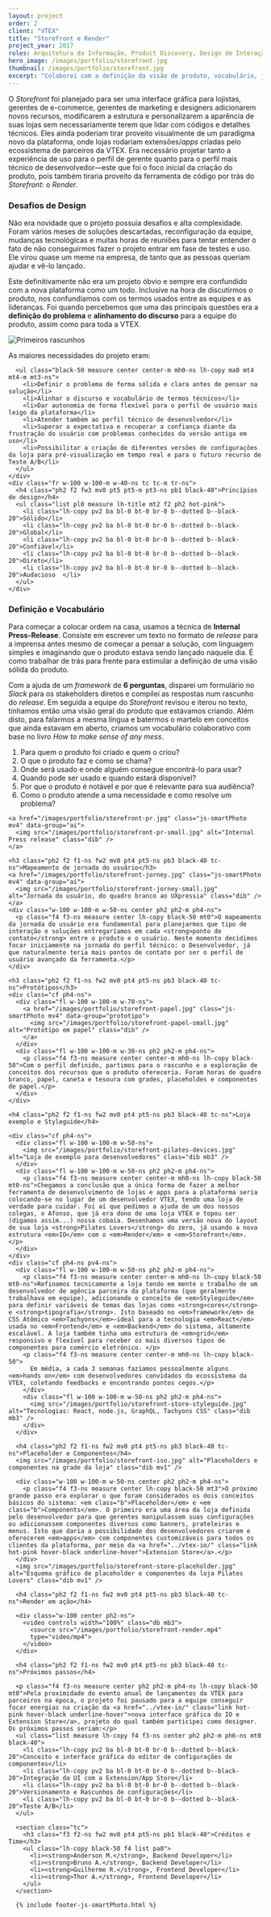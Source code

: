 ```yaml
---
layout: project
order: 2
client: "VTEX"
title: "Storefront e Render"
project_year: 2017
roles: Arquitetura da Informação, Product Discovery, Design de Interação, UI Design
hero_image: /images/portfolio/storefront.jpg
thumbnail: /images/portfolio/storefront.jpg
excerpt: "Colaborei com a definição da visão de produto, vocabulário, jornada de usuário e <em>developer experience</em> da ferramenta para criação, desenvolvimento e testes de lojas da plataforma de e-commerce"
---
```


<p class="ph2 f3 f2-ns lh-copy measure center tl tl-m tc-ns">O <em>Storefront</em> foi planejado para ser uma interface gráfica para lojistas, gerentes de e-commerce, gerentes de marketing e designers adicionarem novos recursos, modificarem a estrutura e personalizarem a aparência de suas lojas sem necessariamente terem que lidar com códigos e detalhes técnicos. Eles ainda poderiam tirar proveito visualmente de um paradigma novo da plataforma, onde lojas rodariam extensões/<em>apps</em> criadas pelo ecossistema de parceiros da VTEX. Era necessário projetar tanto a experiência de uso para o perfil de gerente quanto para o perfil mais técnico de desenvolvedor—este que foi o foco inicial da criação do produto, pois também tiraria proveito da ferramenta de código por trás do <em>Storefront</em>: o <em>Render</em>.</p>

<h3 class="ph2 f2 f1-ns fw2 mv0 pt4 pt5-ns pb3 black-40 tc-ns">Desafios de Design</h3>
<div class="cf ph2-ns">
  <div class="fl w-100 w-100-m w-50-ns ph3">
    <p class="measure center lh-copy black-50 mt1 mh0">
      Não era novidade que o projeto possuia desafios e alta complexidade. Foram vários meses de soluções descartadas, reconfiguração da equipe, mudanças tecnológicas e muitas horas de reuniões para tentar entender o fato de não conseguirmos fazer o projeto entrar em fase de testes e uso. Ele virou quase um meme na empresa, de tanto que as pessoas queriam ajudar e vê-lo lançado.</p>
    </div>
    <div class="fl w-100 w-100-m w-50-ns ph3">
      <p class="measure center lh-copy black-50 mt1 mh0">
        Este definitivamente não era um projeto óbvio e sempre era confundido com a nova plataforma como um todo. Inclusive na hora de discutirmos o produto, nos confundíamos com os termos usados entre as equipes e as lideranças. Foi quando percebemos que uma das principais questões era a <strong>definição do problema</strong> e <strong>alinhamento do discurso</strong> para a equipe do produto, assim como para toda a VTEX.
      </p>
    </div>
  </div>

  <img src="/images/portfolio/storefront-whiteboard.jpg" alt="Primeiros rascunhos" class="dib mv1" />

  <div class="cf ph2-ns">
    <div class="fl w-100 w-100-m w-60-ns ph2 ph0-ns">
      <p class="black-50 measure center center-m mh0-ns lh-copy mt3">As maiores necessidades do projeto eram:</p>

      <ul class="black-50 measure center center-m mh0-ns lh-copy ma0 mt4 mt4-m mt3-ns">
        <li>Definir o problema de forma sólida e clara antes de pensar na solução</li>
        <li>Alinhar o discurso e vocabulário de termos técnicos</li>
        <li>Dar autonomia de forma flexível para o perfil de usuário mais leigo da plataforma</li>
        <li>Atender também ao perfil técnico de desenvolvedor</li>
        <li>Superar a expectativa e recuperar a confiança diante da frustração do usuário com problemas conhecidos da versão antiga em uso</li>
        <li>Possibilitar a criação de diferentes versões de configurações da loja para pré-visualização em tempo real e para o futuro recurso de Teste A/B</li>
      </ul>
    </div>
    <div class="fr w-100 w-100-m w-40-ns tc tc-m tr-ns">
      <h4 class="ph2 f2 fw3 mv0 pt5 pt5-m pt3-ns pb1 black-40">Princípios de design</h4>
      <ul class="list pl0 measure lh-title mt2 f2 ph2 hot-pink">
        <li class="lh-copy pv2 ba bl-0 bt-0 br-0 b--dotted b--black-20">Sólido</li>
        <li class="lh-copy pv2 ba bl-0 bt-0 br-0 b--dotted b--black-20">Global</li>
        <li class="lh-copy pv2 ba bl-0 bt-0 br-0 b--dotted b--black-20">Confiável</li>
        <li class="lh-copy pv2 ba bl-0 bt-0 br-0 b--dotted b--black-20">Direto</li>
        <li class="lh-copy pv2 ba bl-0 bt-0 br-0 b--dotted b--black-20">Audacioso  </li>
      </ul>
    </div>
  </div>

  <h3 class="ph2 f2 f1-ns fw2 mv0 pt4 pt5-ns pb3 black-40 tc-ns">Definição e Vocabulário</h3>
  <div class="cf ph2-ns">
    <div class="fl w-100 w-100-m w-60-ns ph2 ph2-m ph0-ns">
      <p class="f4 f3-ns lh-copy black-50 measure center center-m mh0-ns mt0">Para começar a colocar ordem na casa, usamos a técnica de <strong>Internal Press-Release</strong>. Consiste em escrever um texto no formato de <em>release</em> para a imprensa antes mesmo de começar a pensar a solução, com linguagem simples e imaginando que o produto estava sendo lançado naquele dia. É como trabalhar de trás para frente para estimular a definição de uma visão sólida do produto.</p>
      <p class="f4 f3-ns lh-copy black-50 measure center center-m mh0-ns mt0">
        Com a ajuda de um <em>framework</em> de <strong>6 perguntas</strong>, disparei um formulário no <em>Slack</em> para os stakeholders diretos e compilei as respostas num rascunho do <em>release</em>. Em seguida a equipe do <em>Storefront</em> revisou e iterou no texto, tínhamos então uma visão geral do produto que estávamos criando. Além disto, para falarmos a mesma língua e batermos o martelo em conceitos que ainda estavam em aberto, criamos um vocabulário colaborativo com base no livro <em>How to make sense of any mess</em>.</p>
      </div>
      <div class="fl w-100 w-100-m w-40-ns">
        <ol class="measure lh-copy f4 f3-ns center center-m mh0-ns mt0 black-40">
          <li class="lh-copy pv2 ba bl-0 bt-0 br-0 b--dotted b--black-20">Para quem o produto foi criado e quem o criou?</li>
          <li class="lh-copy pv2 ba bl-0 bt-0 br-0 b--dotted b--black-20">O que o produto faz e como se chama?</li>
          <li class="lh-copy pv2 ba bl-0 bt-0 br-0 b--dotted b--black-20">Onde será usado e onde alguém consegue encontrá-lo para usar?</li>
          <li class="lh-copy pv2 ba bl-0 bt-0 br-0 b--dotted b--black-20">Quando pode ser usado e quando estará disponível?</li>
          <li class="lh-copy pv2 ba bl-0 bt-0 br-0 b--dotted b--black-20">Por que o produto é notável e por que é relevante para sua audiência?</li>
          <li class="lh-copy pv2 ba bl-0 bt-0 br-0 b--dotted b--black-20">Como o produto atende a uma necessidade e como resolve um problema?</li>
        </ol>
      </div>
    </div>

    <a href="/images/portfolio/storefront-pr.jpg" class="js-smartPhoto mv4" data-group="ai">
      <img src="/images/portfolio/storefront-pr-small.jpg" alt="Internal Press release" class="dib" />
    </a>

    <h3 class="ph2 f2 f1-ns fw2 mv0 pt4 pt5-ns pb3 black-40 tc-ns">Mapeamento de jornada do usuário</h3>
    <a href="/images/portfolio/storefront-jorney.jpg" class="js-smartPhoto mv4" data-group="ai">
      <img src="/images/portfolio/storefront-jorney-small.jpg" alt="Jornada do usuário, do quadro branco ao UXpressia" class="dib" />
    </a>
    <div class="w-100 w-100-m w-50-ns center ph2 ph2-m ph4-ns">
      <p class="f4 f3-ns measure center lh-copy black-50 mt0">O mapeamento da jornada do usuário era fundamental para planejarmos que tipo de interação e soluções entregaríamos em cada <strong>ponto de contato</strong> entre o produto e o usuário. Neste momento decidimos focar iniciamente na jornada do perfil técnico: o Desenvolvedor, já que naturalmente teria mais pontos de contato por ser o perfil de usuário avançado da ferramenta.</p>
    </div>

    <h3 class="ph2 f2 f1-ns fw2 mv0 pt4 pt5-ns pb3 black-40 tc-ns">Protótipos</h3>
    <div class="cf ph4-ns">
      <div class="fl w-100 w-100-m w-70-ns">
        <a href="/images/portfolio/storefront-papel.jpg" class="js-smartPhoto mv4" data-group="prototipo">
          <img src="/images/portfolio/storefront-papel-small.jpg" alt="Protótipo em papel" class="dib" />
        </a>
      </div>
      <div class="fl w-100 w-100-m w-30-ns ph2 ph2-m ph4-ns">
        <p class="f4 f3-ns measure center center-m mh0-ns lh-copy black-50">Com o perfil definido, partimos para o rascunho e a exploração de conceitos dos recursos que o produto ofereceria. Foram horas de quadro branco, papel, caneta e tesoura com grades, placeholdes e componentes de papel.</p>
      </div>
    </div>

    <h4 class="ph2 f2 f1-ns fw2 mv0 pt4 pt5-ns pb3 black-40 tc-ns">Loja exemplo e Styleguide</h4>

    <div class="cf ph4-ns">
      <div class="fl w-100 w-100-m w-50-ns">
        <img src="/images/portfolio/storefront-pilates-devices.jpg" alt="Loja de exemplo para desenvolvedores" class="dib mb3" />
      </div>
      <div class="fl w-100 w-100-m w-50-ns ph2 ph2-m ph4-ns">
        <p class="f4 f3-ns measure center center-m mh0-ns lh-copy black-50 mt0-ns">Chegamos a conclusão que a única forma de fazer a melhor ferramenta de desenvolvimento de lojas e apps para a plataforma seria colocando-se no lugar de um desenvolvedor VTEX, tendo uma loja de verdade para cuidar. Foi aí que pedimos a ajuda de um dos nossos colegas, o Afonso, que já era dono de uma loja VTEX e topou ser (digamos assim...) nossa cobaia. Desenhamos uma versão nova do layout de sua loja <strong>Pilates Lovers</strong> do zero, já usando a nova estrutura <em>IO</em> com o <em>Render</em> e <em>Storefront</em>. </p>
      </div>
    </div>
    <div class="cf ph4-ns pv4-ns">
      <div class="fl w-100 w-100-m w-50-ns ph2 ph2-m ph4-ns">
        <p class="f4 f3-ns measure center center-m mh0-ns lh-copy black-50 mt0-ns">Refinamos tecnicamente a loja tendo em mente o trabalho de um desenvolvedor de agência parceira da plataforma (que geralmente trabalhava em equipe), adicionando o conceito de <em>Styleguide</em> para definir variáveis de temas das lojas como <strong>cores</strong> e <strong>tipografia</strong>. Isto baseado no <em>framework</em> de CSS Atômico <em>Tachyons</em>—ideal para a tecnologia <em>React</em> usada no <em>Frontend</em> e <em>Backend</em> do sistema, altamente escalável. A loja também tinha uma estrutura de <em>grid</em> responsivo e flexível para receber os mais diversos tipos de componentes para comércio eletrônico. </p>
        <p class="f4 f3-ns measure center center-m mh0-ns lh-copy black-50">
          Em média, a cada 3 semanas fazíamos pessoalmente alguns <em>hands on</em> com desenvolvedores convidados do ecossistema da VTEX, coletando feedbacks e encontrando pontos cegos.</p>
        </div>
        <div class="fl w-100 w-100-m w-50-ns ph2 ph2-m ph4-ns">
          <img src="/images/portfolio/storefront-store-styleguide.jpg" alt="Tecnologias: React, node.js, GraphQL, Tachyons CSS" class="dib mb3" />
        </div>
      </div>

      <h4 class="ph2 f2 f1-ns fw2 mv0 pt4 pt5-ns pb3 black-40 tc-ns">Placeholder e Componentes</h4>
      <img src="/images/portfolio/storefront-iso.jpg" alt="Placeholders e componentes na grade da loja" class="dib mv1" />

      <div class="w-100 w-100-m w-50-ns center ph2 ph2-m ph4-ns">
        <p class="f4 f3-ns measure center lh-copy black-50 mt3">O próximo grande passo era explorar o que foram considerados os dois conceitos básicos do sistema: <em class="b">Placeholder</em> e <em class="b">Components</em>. O primeiro era uma área da loja definida pelo desenvolvedor para que gerentes manipulassem suas configurações ou adicionassem componentes diversos como banners, prateleiras e menus. Isto que daria a possibilidade dos desenvolvedores criarem e oferecerem <em>apps</em> com componentes customizáveis para todos os clientes da plataforma, por meio da <a href="../vtex-io/" class="link hot-pink hover-black underline-hover">Extension Store</a>.</p>
      </div>
      <img src="/images/portfolio/storefront-store-placeholder.jpg" alt="Esquema gráfico de placeholder e componentes da loja Pilates Lovers" class="dib mv1" />

      <h4 class="ph2 f2 f1-ns fw2 mv0 pt4 pt5-ns pb3 black-40 tc-ns">Render em ação</h4>

      <div class="w-100 center ph2-ns">
        <video controls width="100%" class="db mb3">
          <source src="/images/portfolio/storefront-render.mp4"
          type="video/mp4">
        </video>
      </div>

      <h4 class="ph2 f2 f1-ns fw2 mv0 pt4 pt5-ns pb3 black-40 tc-ns">Próximos passos</h4>

      <p class="f4 f3-ns measure center ph2 ph2-m ph4-ns lh-copy black-50 mt0">Pela proximidade do evento anual de lançamentos da VTEX para parceiros na época, o projeto foi pausado para a equipe conseguir focar energias na criação da <a href="../vtex-io/" class="link hot-pink hover-black underline-hover">nova interface gráfica do IO e Extension Store</a>, projeto do qual também participei como designer. Os próximos passos seriam:</p>
      <ul class="list measure lh-copy f4 f3-ns center ph2 ph2-m ph6-ns mt0 black-40">
        <li class="lh-copy pv2 ba bl-0 bt-0 br-0 b--dotted b--black-20">Conceito e interface gráfica do editor de configurações de componentes</li>
        <li class="lh-copy pv2 ba bl-0 bt-0 br-0 b--dotted b--black-20">Integração da UI com a Extension/App Store</li>
        <li class="lh-copy pv2 ba bl-0 bt-0 br-0 b--dotted b--black-20">Versionamento e Rascunhos de configurações</li>
        <li class="lh-copy pv2 ba bl-0 bt-0 br-0 b--dotted b--black-20">Teste A/B</li>
      </ul>

      <section class="tc">
        <h3 class="f3 f2-ns fw2 mv0 pt4 pt5-ns pb1 black-40">Créditos e Time</h3>
        <ul class="lh-copy black-50 f4 list pa0">
          <li><strong>Anderson M.</strong>, Backend Developer</li>
          <li><strong>Bruno A.</strong>, Backend Developer</li>
          <li><strong>Guilherme R.</strong>, Frontend Developer</li>
          <li><strong>Thor A.</strong>, Frontend Developer</li>
        </ul>
      </section>

      {% include footer-js-smartPhoto.html %}
